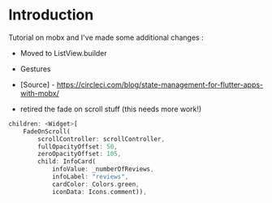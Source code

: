 # Introduction 
Tutorial on mobx and I've made some additional changes :

- Moved to ListView.builder

- Gestures

- [Source] - https://circleci.com/blog/state-management-for-flutter-apps-with-mobx/

- retired the fade on scroll stuff (this needs more work!)

```Dart
children: <Widget>[
    FadeOnScroll(
        scrollController: scrollController,
        fullOpacityOffset: 50,
        zeroOpacityOffset: 105,
        child: InfoCard(
            infoValue: _numberOfReviews,
            infoLabel: "reviews",
            cardColor: Colors.green,
            iconData: Icons.comment)),
```


